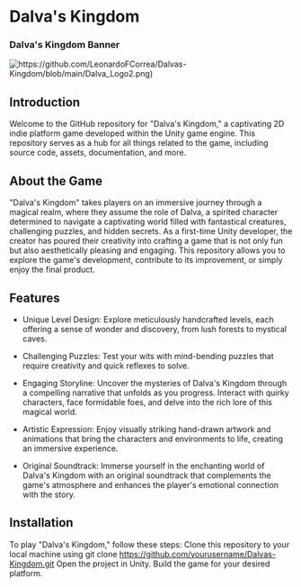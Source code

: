 # Dalva's Kingdom

### Dalva's Kingdom Banner
![https://github.com/LeonardoFCorrea/Dalvas-Kingdom/blob/main/Dalva_Logo2.png)](https://github.com/LeonardoFCorrea/Dalvas-Kingdom/blob/main/Dalva_Logo-F.png)

## Introduction
Welcome to the GitHub repository for "Dalva's Kingdom," a captivating 2D indie platform game developed within the Unity game engine. This repository serves as a hub for all things related to the game, including source code, assets, documentation, and more.

## About the Game
"Dalva's Kingdom" takes players on an immersive journey through a magical realm, where they assume the role of Dalva, a spirited character determined to navigate a captivating world filled with fantastical creatures, challenging puzzles, and hidden secrets. As a first-time Unity developer, the creator has poured their creativity into crafting a game that is not only fun but also aesthetically pleasing and engaging. This repository allows you to explore the game's development, contribute to its improvement, or simply enjoy the final product.

## Features
- Unique Level Design: Explore meticulously handcrafted levels, each offering a sense of wonder and discovery, from lush forests to mystical caves.

- Challenging Puzzles: Test your wits with mind-bending puzzles that require creativity and quick reflexes to solve.

- Engaging Storyline: Uncover the mysteries of Dalva's Kingdom through a compelling narrative that unfolds as you progress. Interact with quirky characters, face formidable foes, and delve into the rich lore of this magical world.

- Artistic Expression: Enjoy visually striking hand-drawn artwork and animations that bring the characters and environments to life, creating an immersive experience.

- Original Soundtrack: Immerse yourself in the enchanting world of Dalva's Kingdom with an original soundtrack that complements the game's atmosphere and enhances the player's emotional connection with the story.

## Installation
To play "Dalva's Kingdom," follow these steps:
Clone this repository to your local machine using git clone https://github.com/yourusername/Dalvas-Kingdom.git
Open the project in Unity.
Build the game for your desired platform.
